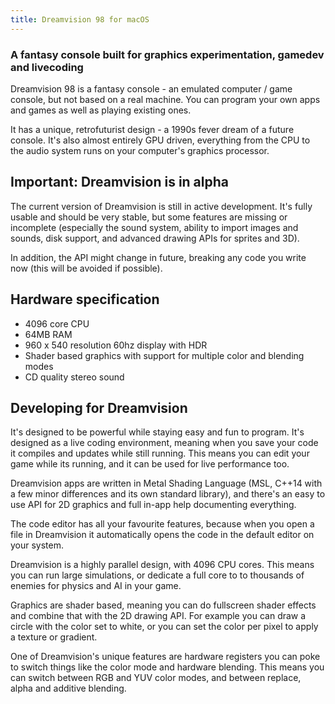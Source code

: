 ```yaml
---
title: Dreamvision 98 for macOS
---
```



### A fantasy console built for graphics experimentation, gamedev and livecoding

Dreamvision 98 is a fantasy console - an emulated computer / game console, but not based on a real machine. You can program your own apps and games as well as playing existing ones.

It has a unique, retrofuturist design - a 1990s fever dream of a future console. It's also almost entirely GPU driven, everything from the CPU to the audio system runs on your computer's graphics processor.

## Important: Dreamvision is in alpha

The current version of Dreamvision is still in active development. It's fully usable and should be very stable, but some features are missing or incomplete (especially the sound system, ability to import images and sounds, disk support, and advanced drawing APIs for sprites and 3D).

In addition, the API might change in future, breaking any code you write now (this will be avoided if possible).

## Hardware specification

- 4096 core CPU
- 64MB RAM
- 960 x 540 resolution 60hz display with HDR
- Shader based graphics with support for multiple color and blending modes
- CD quality stereo sound

## Developing for Dreamvision

It's designed to be powerful while staying easy and fun to program. It's designed as a live coding environment, meaning when you save your code it compiles and updates while still running. This means you can edit your game while its running, and it can be used for live performance too.

Dreamvision apps are written in Metal Shading Language (MSL, C++14 with a few minor differences and its own standard library), and there's an easy to use API for 2D graphics and full in-app help documenting everything.

The code editor has all your favourite features, because when you open a file in Dreamvision it automatically opens the code in the default editor on your system. 

Dreamvision is a highly parallel design, with 4096 CPU cores. This means you can run large simulations, or dedicate a full core to to thousands of enemies for physics and AI in your game. 

Graphics are shader based, meaning you can do fullscreen shader effects and combine that with the 2D drawing API. For example you can draw a circle with the color set to white, or you can set the color per pixel to apply a texture or gradient.

One of Dreamvision's unique features are hardware registers you can poke to switch things like the color mode and hardware blending. This means you can switch between RGB and YUV color modes, and between replace, alpha and additive blending.
